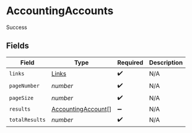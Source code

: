 # AccountingAccounts

Success


## Fields

| Field                                                           | Type                                                            | Required                                                        | Description                                                     |
| --------------------------------------------------------------- | --------------------------------------------------------------- | --------------------------------------------------------------- | --------------------------------------------------------------- |
| `links`                                                         | [Links](../../models/shared/links.md)                           | :heavy_check_mark:                                              | N/A                                                             |
| `pageNumber`                                                    | *number*                                                        | :heavy_check_mark:                                              | N/A                                                             |
| `pageSize`                                                      | *number*                                                        | :heavy_check_mark:                                              | N/A                                                             |
| `results`                                                       | [AccountingAccount](../../models/shared/accountingaccount.md)[] | :heavy_minus_sign:                                              | N/A                                                             |
| `totalResults`                                                  | *number*                                                        | :heavy_check_mark:                                              | N/A                                                             |